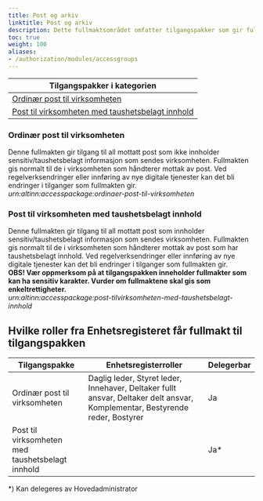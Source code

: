 ```yaml
---
title: Post og arkiv
linktitle: Post og arkiv
description: Dette fullmaktsområdet omfatter tilgangspakker som gir fullmakter til post til virksomheten fra det offentlige. Ved regelverksendringer eller innføring av nye digitale tjenester kan det bli endringer i tilganger som fullmaktene gir.
toc: true
weight: 100
aliases:
- /authorization/modules/accessgroups
---
```


|**Tilgangspakker i kategorien**|
|---|
|[Ordinær post til virksomheten](https://docs.altinn.studio/nb/authorization/what-do-you-get/accessgroups/accessgroups/postogarkiv/#ordinær-post-til-virksomheten)|
|[Post til virksomheten med taushetsbelagt innhold](https://docs.altinn.studio/nb/authorization/what-do-you-get/accessgroups/accessgroups/postogarkiv/#post-til-virksomheten-med-taushetsbelagt-innhold)|

### Ordinær post til virksomheten
Denne fullmakten gir tilgang til all mottatt post som ikke innholder sensitiv/taushetsbelagt informasjon som sendes virksomheten. Fullmakten gis normalt til de i virksomheten som håndterer mottak av post. Ved regelverksendringer eller innføring av nye digitale tjenester kan det bli endringer i tilganger som fullmakten gir.  
*urn:altinn:accesspackage:ordinaer-post-til-virksomheten*

### Post til virksomheten med taushetsbelagt innhold
Denne fullmakten gir tilgang til all mottatt post som innholder sensitiv/taushetsbelagt informasjon som sendes virksomheten. Fullmakten gis normalt til de i virksomheten som håndterer mottak av post som har taushetsbelagt innhold. Ved regelverksendringer eller innføring av nye digitale tjenester kan det bli endringer i tilganger som fullmakten gir.  
**OBS! Vær oppmerksom på at tilgangspakken inneholder fullmakter som kan ha sensitiv karakter. Vurder om fullmaktene skal gis som enkeltrettigheter.**  
*urn:altinn:accesspackage:post-tilvirksomheten-med-taushetsbelagt-innhold*

## Hvilke roller fra Enhetsregisteret får fullmakt til tilgangspakken
|**Tilgangspakke**|**Enhetsregisterroller**|**Delegerbar**|
|---|---|---|
|Ordinær post til virksomheten|Daglig leder, Styret leder, Innehaver, Deltaker fullt ansvar, Deltaker delt ansvar, Komplementar, Bestyrende reder, Bostyrer|Ja|
|Post til virksomheten med taushetsbelagt innhold||Ja*|

*) Kan delegeres av Hovedadministrator
